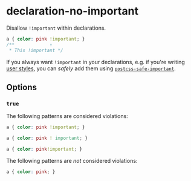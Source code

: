 # declaration-no-important

Disallow `!important` within declarations.

<!-- prettier-ignore -->
```css
a { color: pink !important; }
/**             ↑
 * This !important */
```

If you always want `!important` in your declarations, e.g. if you're writing [user styles](https://userstyles.org/), you can _safely_ add them using [`postcss-safe-important`](https://github.com/crimx/postcss-safe-important).

## Options

### `true`

The following patterns are considered violations:

<!-- prettier-ignore -->
```css
a { color: pink !important; }
```

<!-- prettier-ignore -->
```css
a { color: pink ! important; }
```

<!-- prettier-ignore -->
```css
a { color: pink!important; }
```

The following patterns are _not_ considered violations:

<!-- prettier-ignore -->
```css
a { color: pink; }
```
